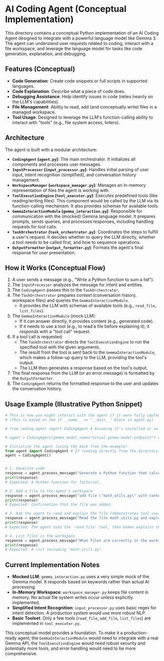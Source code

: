 # AI Coding Agent (Conceptual Implementation)

This directory contains a conceptual Python implementation of an AI Coding Agent designed to integrate with a powerful language model like Gemma 3. The agent can understand user requests related to coding, interact with a file workspace, and leverage the language model for tasks like code generation, explanation, and debugging.

## Features (Conceptual)

*   **Code Generation**: Create code snippets or full scripts in supported languages.
*   **Code Explanation**: Describe what a piece of code does.
*   **Debugging Assistance**: Help identify issues in code (relies heavily on the LLM's capabilities).
*   **File Management**: Ability to read, add (and conceptually write) files in a managed workspace.
*   **Tool Usage**: Designed to leverage the LLM's function-calling ability to interact with "tools" (e.g., file system access, linters).

## Architecture

The agent is built with a modular architecture:

*   **`CodingAgent` (`agent.py`)**: The main orchestrator. It initializes all components and processes user messages.
*   **`InputProcessor` (`input_processor.py`)**: Handles initial parsing of user input, intent recognition (simplified), and conversation history management.
*   **`WorkspaceManager` (`workspace_manager.py`)**: Manages an in-memory representation of files the agent is working with.
*   **`ToolExecutionEngine` (`tool_executor.py`)**: Executes predefined tools (like reading/writing files). This component would be called by the LLM via its function-calling mechanism. It also provides schemas for available tools.
*   **`GemmaInteractionModule` (`gemma_interaction.py`)**: Responsible for communication with the (mocked) Gemma language model. It prepares prompts, sends queries, and processes responses, including handling requests for tool calls.
*   **`TaskOrchestrator` (`task_orchestrator.py`)**: Coordinates the steps to fulfill a user's request. It decides whether to query the LLM directly, whether a tool needs to be called first, and how to sequence operations.
*   **`OutputFormatter` (`output_formatter.py`)**: Formats the agent's final response for user presentation.

## How it Works (Conceptual Flow)

1.  A user sends a message (e.g., "Write a Python function to sum a list").
2.  The `InputProcessor` analyzes the message for intent and entities.
3.  The `CodingAgent` passes this to the `TaskOrchestrator`.
4.  The `TaskOrchestrator` prepares context (conversation history, workspace files) and queries the `GemmaInteractionModule`.
    *   It provides the LLM with schemas of available tools (e.g., `read_file`, `list_files`).
5.  The `GemmaInteractionModule` (mock LLM):
    *   If it can answer directly, it provides content (e.g., generated code).
    *   If it needs to use a tool (e.g., to read a file before explaining it), it responds with a "tool call" request.
6.  If a tool call is requested:
    *   The `TaskOrchestrator` directs the `ToolExecutionEngine` to run the specified tool with the given arguments.
    *   The result from the tool is sent back to the `GemmaInteractionModule`, which makes a follow-up query to the LLM, providing the tool's output.
    *   The LLM then generates a response based on the tool's output.
7.  The final response from the LLM (or an error message) is formatted by the `OutputFormatter`.
8.  The `CodingAgent` returns the formatted response to the user and updates the conversation history.

## Usage Example (Illustrative Python Snippet)

```python
# This is how you might interact with the agent if it were fully implemented
# (This is based on the if __name__ == "__main__" block in agent.py)

# from coding_agent import CodingAgent # Assuming it's installed or in PYTHONPATH

# agent = CodingAgent(gemma_model_name="actual-gemma-model-endpoint") # In a real scenario

# Initialize the agent (using the mock from the example)
from agent import CodingAgent # If running directly from the directory
agent = CodingAgent()


# 1. Generate code
response = agent.process_message("Generate a Python function that calculates the factorial of a number.")
print(response)
# Expected: A Python function for factorial.

# 2. Add a file to the agent's workspace
response = agent.process_message("add file \"math_utils.py\" with content \"def add(a, b): return a + b\"")
print(response)
# Expected: Confirmation that the file was added.

# 3. Ask the agent to read and explain the file (demonstrates tool use)
response = agent.process_message("Read the file math_utils.py and explain what the 'add' function does.")
print(response)
# Expected: The agent uses the 'read_file' tool, then Gemma explains the function.

# 4. List files in the workspace
response = agent.process_message("What files are currently in the workspace?")
print(response)
# Expected: A list including "math_utils.py".
```

## Current Implementation Notes

*   **Mocked LLM**: `gemma_interaction.py` uses a very simple mock of the Gemma model. It responds based on keywords rather than actual AI processing.
*   **In-Memory Workspace**: `workspace_manager.py` keeps file content in memory. No actual file system writes occur unless explicitly implemented.
*   **Simplified Intent Recognition**: `input_processor.py` uses basic regex for intent detection. A production system would use more robust NLP.
*   **Basic Toolset**: Only a few tools (`read_file`, `add_file`, `list_files`) are implemented in `tool_executor.py`.

This conceptual model provides a foundation. To make it a production-ready agent, the `GemmaInteractionModule` would need to integrate with a real Gemma API, the `ToolExecutionEngine` would need robust security and potentially more tools, and error handling would need to be more comprehensive.
